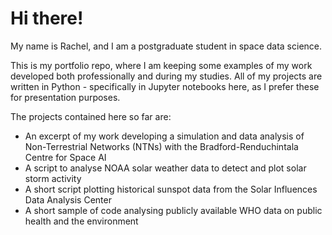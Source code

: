 # Hi there!

My name is Rachel, and I am a postgraduate student in space data science. 

This is my portfolio repo, where I am keeping some examples of my work developed both professionally and during my studies. All of my projects are written in Python - specifically in Jupyter notebooks here, as I prefer these for presentation purposes.

The projects contained here so far are:

* An excerpt of my work developing a simulation and data analysis of Non-Terrestrial Networks (NTNs) with the Bradford-Renduchintala Centre for Space AI
* A script to analyse NOAA solar weather data to detect and plot solar storm activity
* A short script plotting historical sunspot data from the Solar Influences Data Analysis Center
* A short sample of code analysing publicly available WHO data on public health and the environment
